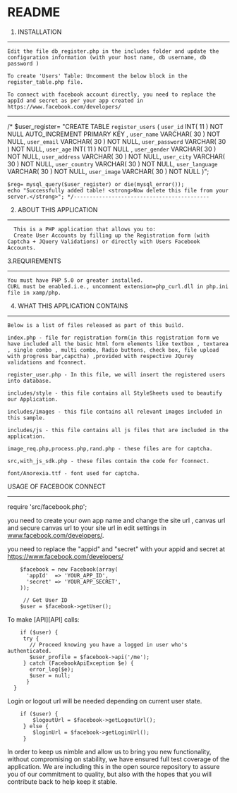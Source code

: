 README
=============


  1. INSTALLATION
  ******************************************
  
    Edit the file db_register.php in the includes folder and update the configuration information (with your host name, db username, db password ) 
    
    To create 'Users' Table: Uncomment the below block in the register_table.php file.
    
    To connect with facebook account directly, you need to replace the appId and secret as per your app created in https://www.facebook.com/developers/


-------------------------------------------
  /*
  $user_register= "CREATE TABLE `register_users` (
    				`user_id` INT( 11 ) NOT NULL AUTO_INCREMENT PRIMARY KEY ,
  					`user_name` VARCHAR( 30 ) NOT NULL,
  					`user_email` VARCHAR( 30 ) NOT NULL,
  					`user_password` VARCHAR( 30 ) NOT NULL,
  					`user_age` INT( 11 ) NOT NULL ,
  					`user_gender` VARCHAR( 30 ) NOT NULL,
  					`user_address` VARCHAR( 30 ) NOT NULL,
  					`user_city` VARCHAR( 30 ) NOT NULL,
  					`user_country` VARCHAR( 30 ) NOT NULL,
  					`user_language` VARCHAR( 30 ) NOT NULL,
  					`user_image` VARCHAR( 30 ) NOT NULL
  					)";
   
	$reg= mysql_query($user_register) or die(mysql_error());
	echo "Successfully added table! <strong>Now delete this file from your server.</strong>"; */-------------------------------------------


  
  2. ABOUT THIS APPLICATION
  ******************************************
  
      This is a PHP application that allows you to:
      Create User Accounts by filling up the Registration form (with Captcha + JQuery Validations) or directly with Users Facebook Accounts.
      
  
  
  3.REQUIREMENTS
  ******************************************

    You must have PHP 5.0 or greater installed.
    CURL must be enabled.i.e., uncomment extension=php_curl.dll in php.ini file in xamp/php.



  4. WHAT THIS APPLICATION CONTAINS
  ******************************************
  
    Below is a list of files released as part of this build.
    
    index.php - file for registration form(in this registration form we have included all the basic html form elements like textbox , textarea , single combo , multi combo, Radio buttons, check box, file upload with progress bar,capctha) ,provided with respective JQurey validations and fconnect.
    
    register_user.php - In this file, we will insert the registered users into database.
    
    includes/style - this file contains all StyleSheets used to beautify our Application.
    
    includes/images - this file contains all relevant images included in this sample.
    
    includes/js - this file contains all js files that are included in the application.
    
    image_req.php,process.php,rand.php - these files are for captcha.
    
    src,with_js_sdk.php - these files contain the code for fconnect.
    
    font/Anorexia.ttf - font used for captcha.
  


  
  USAGE OF FACEBOOK CONNECT
  ******************************************
  require 'src/facebook.php';
  
  you need to  create your own app name and change the site url , canvas url and secure canvas url to your site url in edit settings in www.facebook.com/developers/.
  
  you need to replace the "appid" and "secret" with your appid and secret at https://www.facebook.com/developers/
   
        $facebook = new Facebook(array(
          'appId'  => 'YOUR_APP_ID',
          'secret' => 'YOUR_APP_SECRET',
        ));
  
     	 // Get User ID
      	$user = $facebook->getUser();
  
  To make [API][API] calls:

    	if ($user) {
         try {
           // Proceed knowing you have a logged in user who's authenticated.
           $user_profile = $facebook->api('/me');
         } catch (FacebookApiException $e) {
           error_log($e);
           $user = null;
          }
      }
  
  Login or logout url will be needed depending on current user state.
  
      	if ($user) {
        	$logoutUrl = $facebook->getLogoutUrl();
     	 } else {
        	$loginUrl = $facebook->getLoginUrl();
     	 }
  
  In order to keep us nimble and allow us to bring you new functionality, without
  	compromising on stability, we have ensured full test coverage of the application.
  	We are including this in the open source repository to assure you of our
  	commitment to quality, but also with the hopes that you will contribute back to
  	help keep it stable. 
  
  



